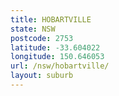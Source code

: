 ```yaml
---
title: HOBARTVILLE
state: NSW
postcode: 2753
latitude: -33.604022
longitude: 150.646053
url: /nsw/hobartville/
layout: suburb
---
```

